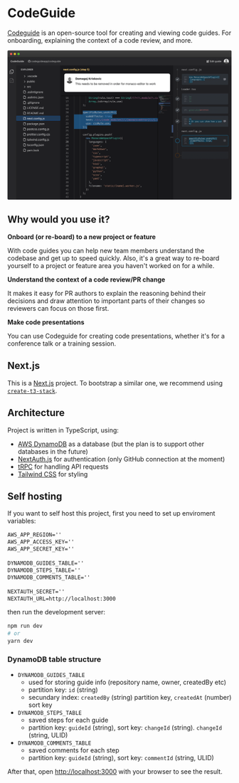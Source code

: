 # CodeGuide

[Codeguide](https://codeguide.app) is an open-source tool for creating and viewing code guides. For onboarding, explaining the context of a code review, and more.

![CodeGuide](/public/landing/editor-2.png)

## Why would you use it?

**Onboard (or re-board) to a new project or feature**

With code guides you can help new team members understand the codebase and get up to speed quickly. Also, it's a great way to re-board yourself to a project or feature area you haven't worked on for a while.

**Understand the context of a code review/PR change**

It makes it easy for PR authors to explain the reasoning behind their decisions and draw attention to important parts of their changes so reviewers can focus on those first.

**Make code presentations**

You can use Codeguide for creating code presentations, whether it's for a conference talk or a training session.

## Next.js

This is a [Next.js](https://nextjs.org/) project. To bootstrap a similar one, we recommend using [`create-t3-stack`](https://github.com/t3-oss/create-t3-app).

## Architecture

Project is written in TypeScript, using:

- [AWS DynamoDB](https://aws.amazon.com/dynamodb/) as a database (but the plan is to support other databases in the future)
- [NextAuth.js](https://next-auth.js.org/) for authentication (only GitHub connection at the moment)
- [tRPC](https://trpc.io/) for handling API requests
- [Tailwind CSS](https://tailwindcss.com/) for styling

## Self hosting

If you want to self host this project, first you need to set up enviroment variables:

```
AWS_APP_REGION=''
AWS_APP_ACCESS_KEY=''
AWS_APP_SECRET_KEY=''

DYNAMODB_GUIDES_TABLE=''
DYNAMODB_STEPS_TABLE=''
DYNAMODB_COMMENTS_TABLE=''

NEXTAUTH_SECRET=''
NEXTAUTH_URL=http://localhost:3000
```

then run the development server:

```bash
npm run dev
# or
yarn dev
```

### DynamoDB table structure

- `DYNAMODB_GUIDES_TABLE`
  - used for storing guide info (repository name, owner, createdBy etc)
  - partition key: `id` (string)
  - secundary index: `createdBy` (string) partition key, `createdAt` (number) sort key
- `DYNAMODB_STEPS_TABLE`
  - saved steps for each guide
  - partition key: `guideId` (string), sort key: `changeId` (string). `changeId` (string, ULID)
- `DYNAMODB_COMMENTS_TABLE`
  - saved comments for each step
  - partition key: `guideId` (string), sort key: `commentId` (string, ULID)

After that, open [http://localhost:3000](http://localhost:3000) with your browser to see the result.
